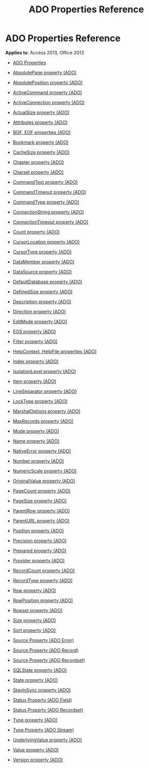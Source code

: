 ﻿---
title: ADO Properties Reference
TOCTitle: ADO Properties
ms:assetid: 275940f1-d022-43d1-a08e-eabf22b95bef
ms:mtpsurl: https://msdn.microsoft.com/library/JJ249036(v=office.15)
ms:contentKeyID: 48543835
ms.date: 09/18/2015
mtps_version: v=office.15
---

# ADO Properties Reference


**Applies to**: Access 2013, Office 2013

  - [ADO Properties](ado-properties.md)

  - [AbsolutePage property (ADO)](absolutepage-property-ado.md)

  - [AbsolutePosition property (ADO)](absoluteposition-property-ado.md)

  - [ActiveCommand property (ADO)](activecommand-property-ado.md)

  - [ActiveConnection property (ADO)](activeconnection-property-ado.md)

  - [ActualSize property (ADO)](actualsize-property-ado.md)

  - [Attributes property (ADO)](attributes-property-ado.md)

  - [BOF, EOF properties (ADO)](bof-eof-properties-ado.md)

  - [Bookmark property (ADO)](bookmark-property-ado.md)

  - [CacheSize property (ADO)](cachesize-property-ado.md)

  - [Chapter property (ADO)](chapter-property-ado.md)

  - [Charset property (ADO)](charset-property-ado.md)

  - [CommandText property (ADO)](commandtext-property-ado.md)

  - [CommandTimeout property (ADO)](commandtimeout-property-ado.md)

  - [CommandType property (ADO)](commandtype-property-ado.md)

  - [ConnectionString property (ADO)](connectionstring-property-ado.md)

  - [ConnectionTimeout property (ADO)](connectiontimeout-property-ado.md)

  - [Count property (ADO)](count-property-ado.md)

  - [CursorLocation property (ADO)](cursorlocation-property-ado.md)

  - [CursorType property (ADO)](cursortype-property-ado.md)

  - [DataMember property (ADO)](datamember-property-ado.md)

  - [DataSource property (ADO)](datasource-property-ado.md)

  - [DefaultDatabase property (ADO)](defaultdatabase-property-ado.md)

  - [DefinedSize property (ADO)](definedsize-property-ado.md)

  - [Description property (ADO)](description-property-ado.md)

  - [Direction property (ADO)](direction-property-ado.md)

  - [EditMode property (ADO)](editmode-property-ado.md)

  - [EOS property (ADO)](eos-property-ado.md)

  - [Filter property (ADO)](filter-property-ado.md)

  - [HelpContext, HelpFile properties (ADO)](helpcontext-helpfile-properties-ado.md)

  - [Index property (ADO)](index-property-ado.md)

  - [IsolationLevel property (ADO)](isolationlevel-property-ado.md)

  - [Item property (ADO)](item-property-ado.md)

  - [LineSeparator property (ADO)](lineseparator-property-ado.md)

  - [LockType property (ADO)](locktype-property-ado.md)

  - [MarshalOptions property (ADO)](marshaloptions-property-ado.md)

  - [MaxRecords property (ADO)](maxrecords-property-ado.md)

  - [Mode property (ADO)](mode-property-ado.md)

  - [Name property (ADO)](name-property-ado.md)

  - [NativeError property (ADO)](nativeerror-property-ado.md)

  - [Number property (ADO)](number-property-ado.md)

  - [NumericScale property (ADO)](numericscale-property-ado.md)

  - [OriginalValue property (ADO)](originalvalue-property-ado.md)

  - [PageCount property (ADO)](pagecount-property-ado.md)

  - [PageSize property (ADO)](pagesize-property-ado.md)

  - [ParentRow property (ADO)](parentrow-property-ado.md)

  - [ParentURL property (ADO)](parenturl-property-ado.md)

  - [Position property (ADO)](position-property-ado.md)

  - [Precision property (ADO)](precision-property-ado.md)

  - [Prepared property (ADO)](prepared-property-ado.md)

  - [Provider property (ADO)](provider-property-ado.md)

  - [RecordCount property (ADO)](recordcount-property-ado.md)

  - [RecordType property (ADO)](recordtype-property-ado.md)

  - [Row property (ADO)](row-property-ado.md)

  - [RowPosition property (ADO)](rowposition-property-ado.md)

  - [Rowset property (ADO)](rowset-property-ado.md)

  - [Size property (ADO)](size-property-ado.md)

  - [Sort property (ADO)](sort-property-ado.md)

  - [Source Property (ADO Error)](source-property-ado-error.md)

  - [Source Property (ADO Record)](source-property-ado-record.md)

  - [Source Property (ADO Recordset)](source-property-ado-recordset.md)

  - [SQLState property (ADO)](sqlstate-property-ado.md)

  - [State property (ADO)](state-property-ado.md)

  - [StayInSync property (ADO)](stayinsync-property-ado.md)

  - [Status Property (ADO Field)](status-property-ado-field.md)

  - [Status Property (ADO Recordset)](status-property-ado-recordset.md)

  - [Type property (ADO)](type-property-ado.md)

  - [Type Property (ADO Stream)](type-property-ado-stream.md)

  - [UnderlyingValue property (ADO)](underlyingvalue-property-ado.md)

  - [Value property (ADO)](value-property-ado.md)

  - [Version property (ADO)](version-property-ado.md)

